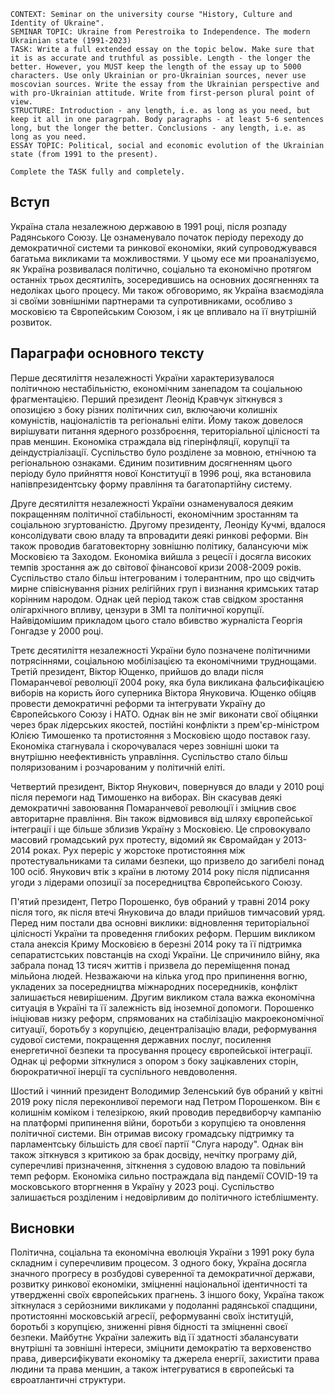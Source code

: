 ```
CONTEXT: Seminar on the university course "History, Culture and Identity of Ukraine".
SEMINAR TOPIC: Ukraine from Perestroika to Independence. The modern Ukrainian state (1991-2023)
TASK: Write a full extended essay on the topic below. Make sure that it is as accurate and truthful as possible. Length - the longer the better. However, you MUST keep the length of the essay up to 5000 characters. Use only Ukrainian or pro-Ukrainian sources, never use moscovian sources. Write the essay from the Ukrainian perspective and with pro-Ukrainian attitude. Write from first-person plural point of view.
STRUCTURE: Introduction - any length, i.e. as long as you need, but keep it all in one paragrpah. Body paragraphs - at least 5-6 sentences long, but the longer the better. Conclusions - any length, i.e. as long as you need.
ESSAY TOPIC: Political, social and economic evolution of the Ukrainian state (from 1991 to the present).

Complete the TASK fully and completely.
```

## Вступ

Україна стала незалежною державою в 1991 році, після розпаду Радянського Союзу. Це ознаменувало початок періоду переходу до демократичної системи та ринкової економіки, який супроводжувався багатьма викликами та можливостями. У цьому есе ми проаналізуємо, як Україна розвивалася політично, соціально та економічно протягом останніх трьох десятиліть, зосередившись на основних досягненнях та недоліках цього процесу. Ми також обговоримо, як Україна взаємодіяла зі своїми зовнішніми партнерами та супротивниками, особливо з московією та Європейським Союзом, і як це впливало на її внутрішній розвиток.

## Параграфи основного тексту

Перше десятиліття незалежності України характеризувалося політичною нестабільністю, економічним занепадом та соціальною фрагментацією. Перший президент Леонід Кравчук зіткнувся з опозицією з боку різних політичних сил, включаючи колишніх комуністів, націоналістів та регіональні еліти. Йому також довелося вирішувати питання ядерного роззброєння, територіальної цілісності та прав меншин. Економіка страждала від гіперінфляції, корупції та деіндустріалізації. Суспільство було розділене за мовною, етнічною та регіональною ознаками. Єдиним позитивним досягненням цього періоду було прийняття нової Конституції в 1996 році, яка встановила напівпрезидентську форму правління та багатопартійну систему.

Друге десятиліття незалежності України ознаменувалося деяким покращенням політичної стабільності, економічним зростанням та соціальною згуртованістю. Другому президенту, Леоніду Кучмі, вдалося консолідувати свою владу та впровадити деякі ринкові реформи. Він також проводив багатовекторну зовнішню політику, балансуючи між Московією та Заходом. Економіка вийшла з рецесії і досягла високих темпів зростання аж до світової фінансової кризи 2008-2009 років. Суспільство стало більш інтегрованим і толерантним, про що свідчить мирне співіснування різних релігійних груп і визнання кримських татар корінним народом. Однак цей період також став свідком зростання олігархічного впливу, цензури в ЗМІ та політичної корупції. Найвідомішим прикладом цього стало вбивство журналіста Георгія Гонгадзе у 2000 році.

Третє десятиліття незалежності України було позначене політичними потрясіннями, соціальною мобілізацією та економічними труднощами. Третій президент, Віктор Ющенко, прийшов до влади після Помаранчевої революції 2004 року, яка була викликана фальсифікацією виборів на користь його суперника Віктора Януковича. Ющенко обіцяв провести демократичні реформи та інтегрувати Україну до Європейського Союзу і НАТО. Однак він не зміг виконати свої обіцянки через брак лідерських якостей, постійні конфлікти з прем'єр-міністром Юлією Тимошенко та протистояння з Московією щодо поставок газу. Економіка стагнувала і скорочувалася через зовнішні шоки та внутрішню неефективність управління. Суспільство стало більш поляризованим і розчарованим у політичній еліті.

Четвертий президент, Віктор Янукович, повернувся до влади у 2010 році після перемоги над Тимошенко на виборах. Він скасував деякі демократичні завоювання Помаранчевої революції і зміцнив своє авторитарне правління. Він також відмовився від шляху європейської інтеграції і ще більше зблизив Україну з Московією. Це спровокувало масовий громадський рух протесту, відомий як Євромайдан у 2013-2014 роках. Рух переріс у жорстоке протистояння між протестувальниками та силами безпеки, що призвело до загибелі понад 100 осіб. Янукович втік з країни в лютому 2014 року після підписання угоди з лідерами опозиції за посередництва Європейського Союзу.

П'ятий президент, Петро Порошенко, був обраний у травні 2014 року після того, як після втечі Януковича до влади прийшов тимчасовий уряд. Перед ним постали два основні виклики: відновлення територіальної цілісності України та проведення глибоких реформ. Першим викликом стала анексія Криму Московією в березні 2014 року та її підтримка сепаратистських повстанців на сході України. Це спричинило війну, яка забрала понад 13 тисяч життів і призвела до переміщення понад мільйона людей. Незважаючи на кілька угод про припинення вогню, укладених за посередництва міжнародних посередників, конфлікт залишається невирішеним. Другим викликом стала важка економічна ситуація в Україні та її залежність від іноземної допомоги. Порошенко ініціював низку реформ, спрямованих на стабілізацію макроекономічної ситуації, боротьбу з корупцією, децентралізацію влади, реформування судової системи, покращення державних послуг, посилення енергетичної безпеки та просування процесу європейської інтеграції. Однак ці реформи зіткнулися з опором з боку зацікавлених сторін, бюрократичної інерції та суспільного невдоволення.

Шостий і чинний президент Володимир Зеленський був обраний у квітні 2019 року після переконливої перемоги над Петром Порошенком. Він є колишнім коміком і телезіркою, який проводив передвиборчу кампанію на платформі припинення війни, боротьби з корупцією та оновлення політичної системи. Він отримав високу громадську підтримку та парламентську більшість для своєї партії "Слуга народу". Однак він також зіткнувся з критикою за брак досвіду, нечітку програму дій, суперечливі призначення, зіткнення з судовою владою та повільний темп реформ. Економіка сильно постраждала від пандемії COVID-19 та московського вторгнення в Україну у 2023 році. Суспільство залишається розділеним і недовірливим до політичного істеблішменту.

## Висновки

Політична, соціальна та економічна еволюція України з 1991 року була складним і суперечливим процесом. З одного боку, Україна досягла значного прогресу в розбудові суверенної та демократичної держави, розвитку ринкової економіки, зміцненні національної ідентичності та утвердженні своїх європейських прагнень. З іншого боку, Україна також зіткнулася з серйозними викликами у подоланні радянської спадщини, протистоянні московській агресії, реформуванні своїх інституцій, боротьбі з корупцією, зниженні рівня бідності та зміцненні своєї безпеки. Майбутнє України залежить від її здатності збалансувати внутрішні та зовнішні інтереси, зміцнити демократію та верховенство права, диверсифікувати економіку та джерела енергії, захистити права людини та права меншин, а також інтегруватися в європейські та євроатлантичні структури.
